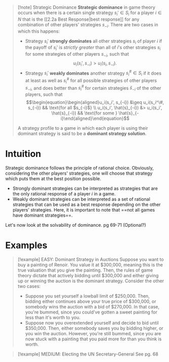 >[!note] Strategic Dominance
>**Strategic dominance** in game theory occurs when there is a certain single strategy $s_i' \in S_i$ for a player $i \in N$ that is the [[2.2a Best Response|best response]] for any combination of other players' strategies $s_{-i}$. There are two cases in which this happens:
>- Strategy $s_i'$ **strongly dominates** all other strategies $s_i$ of player $i$ if the payoff of $s_i'$ is *strictly greater* than all of $i$'s other strategies $s_i$ for some strategies of other players $s_{-i}$, such that
>$$u_i(s_i', s_{-i}) > u_i(s_i, s_{-i}).$$
>- Strategy $s_i'$ **weakly dominates** another strategy $s_i^\# \in S_i$ if it does at least as well as $s_i^\#$ for all possible strategies of other players $s_{-i}$, and does better than $s_i^\#$ for certain strategies $\hat{s}_{-i}$ of the other players, such that
>$$\begin{equation}\begin{aligned}u_i(s_i', s_{-i}) &\geq u_i(s_i^\#, s_{-i}) && \text{for all $s_{-i}$}  \\ u_i(s_i', \hat{s}_{-i}) &> u_i(s_i', \hat{s}_{-i}) && \text{for some } \hat{s}_{-i}\end{aligned}\end{equation}$$
>
>A strategy profile to a game in which each player is using their dominant strategy is said to be a **dominant strategy solution**.

# Intuition
Strategic dominance follows the principle of rational choice. Obviously, considering the other players' strategies, one will choose that strategy which puts them at the best position possible. 
- Strongly dominant strategies can be interpreted as strategies that are the only rational response of a player $i$ in a game.
- Weakly dominant strategies can be interpreted as a set of rational strategies that can be used as a best response depending on the other players' strategies.
Here, it is important to note that ==not all games have dominant strategies==.

Let's now look at the solvability of dominance. pg 69-71 (Optional?)

# Examples
>[!example] EASY: Dominant Strategy in Auctions
>Suppose you want to buy a painting of Renoir. You value it at $300,000, meaning this is the true valuation that you give the painting. Then, the rules of game theory dictate that actively bidding until $300,000 and either giving up or winning the auction is the dominant strategy. Consider the other two cases:
>- Suppose you set yourself a lowball limit of $250,000. Then, bidding either continues above your true price of $300,000, or somebody wins the auction with a bid of $270,000. In that case, you're bummed, since you could've gotten a sweet painting for less than it's worth to you.
>- Suppose now you overextended yourself and decide to bid until $350,000. Then, either somebody saves you by bidding higher, or you win the auction. However, you're still bummed, since you are now stuck with a painting that you paid more for than you think is worth.

>[!example] MEDIUM: Electing the UN Secretary-General
>See pg. 68

